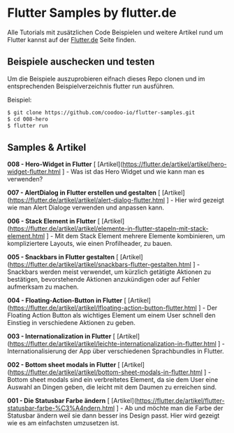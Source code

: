 # Flutter Samples by flutter.de

Alle Tutorials mit zusätzlichen Code Beispielen und weitere Artikel rund um Flutter kannst auf der [Flutter.de](https://flutter.de/artikel/hero-widget-flutter.html) Seite finden.

## Beispiele auschecken und testen
Um die Beispiele auszuprobieren eifnach dieses Repo clonen und im entsprechenden Beispielverzeichnis flutter run ausführen.

Beispiel:

```bash
$ git clone https://github.com/coodoo-io/flutter-samples.git
$ cd 008-hero
$ flutter run
```

## Samples & Artikel

**008 - Hero-Widget in Flutter** \[ [Artikel](https://flutter.de/artikel/artikel/hero-widget-flutter.html \] - Was ist das Hero Widget und wie kann man es verwenden?

**007 - AlertDialog in Flutter erstellen und gestalten** \[ [Artikel](https://flutter.de/artikel/artikel/alert-dialog-flutter.html \] - Hier wird gezeigt wie man Alert Dialoge verwenden und anpassen kann.

**006 - Stack Element in Flutter** \[ [Artikel](https://flutter.de/artikel/artikel/elemente-in-flutter-stapeln-mit-stack-element.html \] - Mit dem Stack Element mehrere Elemente kombinieren, um kompliziertere Layouts, wie einen Profilheader, zu bauen.

**005 - Snackbars in Flutter gestalten** \[ [Artikel](https://flutter.de/artikel/artikel/snackbars-flutter-gestalten.html \] - Snackbars werden meist verwendet, um kürzlich getätigte Aktionen zu bestätigen, bevorstehende Aktionen anzukündigen oder auf Fehler aufmerksam zu machen.

**004 - Floating-Action-Button in Flutter** \[ [Artikel](https://flutter.de/artikel/artikel/lfloating-action-button-flutter.html \] - Der Floating Action Button als wichtiges Element um einem User schnell den Einstieg in verschiedene Aktionen zu geben.

**003 - Internationalization in Flutter** \[ [Artikel](https://flutter.de/artikel/artikel/leichte-internationalization-in-flutter.html \] - Internationalisierung der App über verschiedenen Sprachbundles in Flutter. 

**002 - Bottom sheet modals in Flutter** \[ [Artikel](https://flutter.de/artikel/artikel/bottom-sheet-modals-in-flutter.html \] - Bottom sheet modals sind ein verbreitetes Element, da sie dem User eine Auswahl an Dingen geben, die leicht mit dem Daumen zu erreichen sind.

**001 - Die Statusbar Farbe ändern** \[ [Artikel](https://flutter.de/artikel/flutter-statusbar-farbe-%C3%A4ndern.html \] - Ab und möchte man die Farbe der Statusbar ändern weil sie dann besser ins Design passt. Hier wird gezeigt wie es am einfachsten umzusetzen ist.
